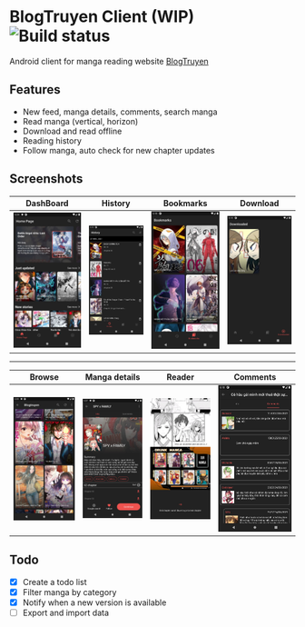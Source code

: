 # BlogTruyen Client (WIP) ![Build status](https://github.com/VietAnh14/blogTruyenMobile/actions/workflows/build.yml/badge.svg)

Android client for manga reading website [BlogTruyen](https://blogtruyen.vn/)

## Features
-  New feed, manga details, comments, search manga
-  Read manga (vertical, horizon)
-  Download and read offline
-  Reading history
-  Follow manga, auto check for new chapter updates

## Screenshots
DashBoard    | History        | Bookmarks     | Download
------------ | -------------  | ------------- | -------------
![Dashboard](/screenShots/newDashBoard.jpg)|![History](/screenShots/history.jpg)|![Bookmarks](/screenShots/bookmarks.jpg)| ![Bookmarks](/screenShots/download.jpg)
--------------------------------------------------------------------------
Browse       | Manga details  | Reader        | Comments 
------------ | -------------  | ------------- | -------------
![Dashboard](/screenShots/browse.jpg)|![History](/screenShots/newDetails.jpg)|![Bookmarks](/screenShots/newReader.jpg)| ![Bookmarks](/screenShots/comments.jpg)

## Todo
- [x] Create a todo list
- [x] Filter manga by category
- [x] Notify when a new version is available
- [ ] Export and import data

